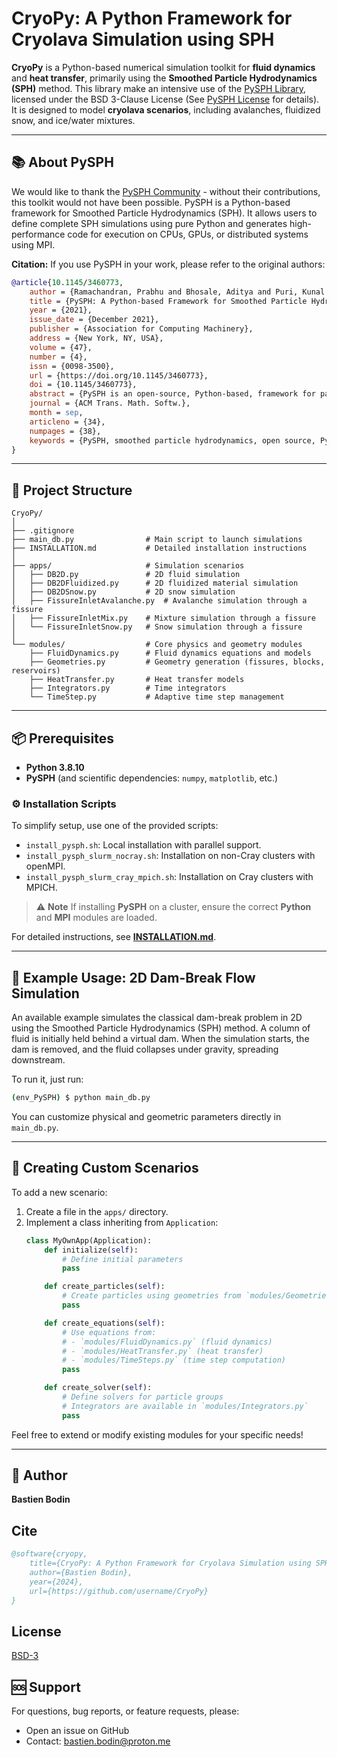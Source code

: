 # CryoPy: A Python Framework for Cryolava Simulation using SPH

**CryoPy** is a Python-based numerical simulation toolkit for **fluid dynamics** and **heat transfer**, primarily using the **Smoothed Particle Hydrodynamics (SPH)** method. This library make an intensive use of the [PySPH Library](https://pysph.readthedocs.io/en/main/index.html), licensed under the BSD 3-Clause License (See [PySPH License](https://github.com/pypr/pysph/blob/main/LICENSE.txt) for details). It is designed to model **cryolava scenarios**, including avalanches, fluidized snow, and ice/water mixtures.

---

## 📚 About PySPH
We would like to thank the [PySPH Community](https://groups.google.com/g/pysph-users?pli=1) - without their contributions, this toolkit would not have been possible.
PySPH is a Python-based framework for Smoothed Particle Hydrodynamics (SPH). It allows users to define complete SPH simulations using pure Python and generates high-performance code for execution on CPUs, GPUs, or distributed systems using MPI. 

**Citation:** If you use PySPH in your work, please refer to the original authors:

```bibtex
@article{10.1145/3460773,
    author = {Ramachandran, Prabhu and Bhosale, Aditya and Puri, Kunal and Negi, Pawan and Muta, Abhinav and Dinesh, A. and Menon, Dileep and Govind, Rahul and Sanka, Suraj and Sebastian, Amal S. and Sen, Ananyo and Kaushik, Rohan and Kumar, Anshuman and Kurapati, Vikas and Patil, Mrinalgouda and Tavker, Deep and Pandey, Pankaj and Kaushik, Chandrashekhar and Dutt, Arkopal and Agarwal, Arpit},
    title = {PySPH: A Python-based Framework for Smoothed Particle Hydrodynamics},
    year = {2021},
    issue_date = {December 2021},
    publisher = {Association for Computing Machinery},
    address = {New York, NY, USA},
    volume = {47},
    number = {4},
    issn = {0098-3500},
    url = {https://doi.org/10.1145/3460773},
    doi = {10.1145/3460773},
    abstract = {PySPH is an open-source, Python-based, framework for particle methods in general and Smoothed Particle Hydrodynamics (SPH) in particular. PySPH allows a user to define a complete SPH simulation using pure Python. High-performance code is generated from this high-level Python code and executed on either multiple cores, or on GPUs, seamlessly. It also supports distributed execution using MPI. PySPH supports a wide variety of SPH schemes and formulations. These include, incompressible and compressible fluid flow, elastic dynamics, rigid body dynamics, shallow water equations, and other problems. PySPH supports a variety of boundary conditions including mirror, periodic, solid wall, and inlet/outlet boundary conditions. The package is written to facilitate reuse and reproducibility. This article discusses the overall design of PySPH and demonstrates many of its features. Several example results are shown to demonstrate the range of features that PySPH provides.},
    journal = {ACM Trans. Math. Softw.},
    month = sep,
    articleno = {34},
    numpages = {38},
    keywords = {PySPH, smoothed particle hydrodynamics, open source, Python, GPU, CPU}
}
```

---

## 📂 Project Structure

```text
CryoPy/
│
├── .gitignore
├── main_db.py                # Main script to launch simulations
├── INSTALLATION.md           # Detailed installation instructions
│
├── apps/                     # Simulation scenarios
│   ├── DB2D.py               # 2D fluid simulation
│   ├── DB2DFluidized.py      # 2D fluidized material simulation
│   ├── DB2DSnow.py           # 2D snow simulation
│   ├── FissureInletAvalanche.py  # Avalanche simulation through a fissure
│   ├── FissureInletMix.py    # Mixture simulation through a fissure
│   └── FissureInletSnow.py   # Snow simulation through a fissure
│
└── modules/                  # Core physics and geometry modules
    ├── FluidDynamics.py      # Fluid dynamics equations and models
    ├── Geometries.py         # Geometry generation (fissures, blocks, reservoirs)
    ├── HeatTransfer.py       # Heat transfer models
    ├── Integrators.py        # Time integrators
    └── TimeStep.py           # Adaptive time step management
```

---

## 📦 Prerequisites

- **Python 3.8.10**
- **PySPH** (and scientific dependencies: `numpy`, `matplotlib`, etc.)

### ⚙️ Installation Scripts
To simplify setup, use one of the provided scripts:
- `install_pysph.sh`: Local installation with parallel support.
- `install_pysph_slurm_nocray.sh`: Installation on non-Cray clusters with openMPI.
- `install_pysph_slurm_cray_mpich.sh`: Installation on Cray clusters with MPICH.

> ⚠️ **Note**
> If installing **PySPH** on a cluster, ensure the correct **Python** and **MPI** modules are loaded.

For detailed instructions, see **[INSTALLATION.md](./INSTALLATION.md)**.

---

## 🌊 Example Usage: 2D Dam-Break Flow Simulation
An available example simulates the classical dam-break problem in 2D using the Smoothed Particle Hydrodynamics (SPH) method. A column of fluid is initially held behind a virtual dam. When the simulation starts, the dam is removed, and the fluid collapses under gravity, spreading downstream.

To run it, just run:
```bash
(env_PySPH) $ python main_db.py
```
You can customize physical and geometric parameters directly in `main_db.py`.

---

## 🔧 Creating Custom Scenarios

To add a new scenario:
1. Create a file in the `apps/` directory.
2. Implement a class inheriting from `Application`:
   ```python
   class MyOwnApp(Application):
       def initialize(self):
           # Define initial parameters
           pass

       def create_particles(self):
           # Create particles using geometries from `modules/Geometries.py`
           pass

       def create_equations(self):
           # Use equations from:
           # - `modules/FluidDynamics.py` (fluid dynamics)
           # - `modules/HeatTransfer.py` (heat transfer)
           # - `modules/TimeSteps.py` (time step computation)
           pass

       def create_solver(self):
           # Define solvers for particle groups
           # Integrators are available in `modules/Integrators.py`
           pass
   ```
Feel free to extend or modify existing modules for your specific needs!

---

## 📝 Author
**Bastien Bodin**

## Cite
```bibtex
@software{cryopy,
    title={CryoPy: A Python Framework for Cryolava Simulation using SPH},
    author={Bastien Bodin},
    year={2024},
    url={https://github.com/username/CryoPy}
}
```

## License
[BSD-3](./LICENSE.txt)

## 🆘 Support
For questions, bug reports, or feature requests, please:
- Open an issue on GitHub
- Contact: [bastien.bodin@proton.me](mailto:bastien.bodin@proton.me)